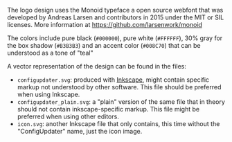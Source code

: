 The logo design uses the Monoid typeface a open source webfont that was
developed by Andreas Larsen and contributors in 2015 under the MIT or SIL
licenses.
More information at https://github.com/larsenwork/monoid

The colors include pure black (`#000000`), pure white (`#FFFFFF`), 30% gray for the
box shadow (`#B3B3B3`) and an accent color (`#008C70`) that can be understood as a
tone of "teal"

A vector representation of the design can be found in the files:

- `configupdater.svg`: produced with [Inkscape](https://inkscape.org/), might
    contain specific markup not understood by other software. This file
    should be preferred when using Inkscape.
- `configupdater_plain.svg`: a "plain" version of the same file that in theory
    should not contain inkscape-specific markup. This file might be preferred
    when using other editors.
- `icon.svg`: another Inkscape file that only contains, this time without the
    "ConfigUpdater" name, just the icon image.
